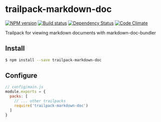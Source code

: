 # trailpack-markdown-doc

[![NPM version][npm-image]][npm-url]
[![Build status][ci-image]][ci-url]
[![Dependency Status][daviddm-image]][daviddm-url]
[![Code Climate][codeclimate-image]][codeclimate-url]

Trailpack for viewing markdown documents with markdown-doc-bundler

## Install

```sh
$ npm install --save trailpack-markdown-doc
```

## Configure

```js
// config/main.js
module.exports = {
  packs: [
    // ... other trailpacks
    require('trailpack-markdown-doc')
  ]
}
```

[npm-image]: https://img.shields.io/npm/v/trailpack-markdown-doc.svg?style=flat-square
[npm-url]: https://npmjs.org/package/trailpack-markdown-doc
[ci-image]: https://img.shields.io/travis/scott-wyatt/trailpack-markdown-doc/master.svg?style=flat-square
[ci-url]: https://travis-ci.org/scott-wyatt/trailpack-markdown-doc
[daviddm-image]: http://img.shields.io/david/scott-wyatt/trailpack-markdown-doc.svg?style=flat-square
[daviddm-url]: https://david-dm.org/scott-wyatt/trailpack-markdown-doc
[codeclimate-image]: https://img.shields.io/codeclimate/github//trailpack-markdown-doc.svg?style=flat-square
[codeclimate-url]: https://codeclimate.com/github/scott-wyatt/trailpack-markdown-doc

